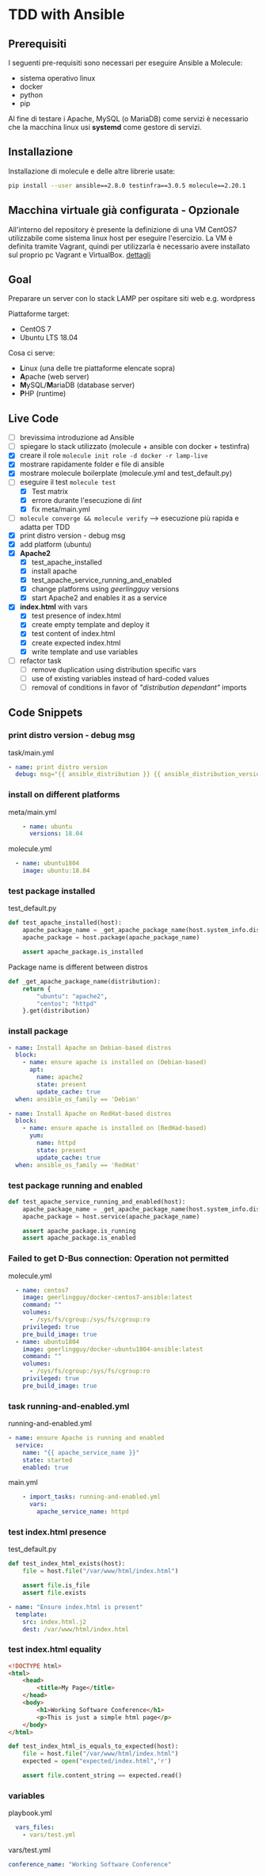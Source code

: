 TDD with Ansible
===

## Prerequisiti
I seguenti pre-requisiti sono necessari per eseguire Ansible a Molecule:
- sistema operativo linux
- docker
- python
- pip

Al fine di testare i Apache, MySQL (o MariaDB) come servizi è necessario che la macchina linux usi **systemd** come gestore di servizi.

## Installazione
Installazione di molecule e delle altre librerie usate:
```bash
pip install --user ansible==2.8.0 testinfra==3.0.5 molecule==2.20.1
```

## Macchina virtuale già configurata - Opzionale
All'interno del repository è presente la definizione di una VM CentOS7 utilizzabile come sistema linux host per eseguire l'esercizio.
La VM è definita tramite Vagrant, quindi per utilizzarla è necessario avere installato sul proprio pc Vagrant e VirtualBox.
[dettagli](./vagrant/README.md)

## Goal
Preparare un server con lo stack LAMP per ospitare siti web e.g. wordpress

Piattaforme target:
- CentOS 7
- Ubuntu LTS 18.04

Cosa ci serve:
- **L**inux (una delle tre piattaforme elencate sopra)
- **A**pache (web server)
- **M**ySQL/**M**ariaDB (database server)
- **P**HP (runtime)

## Live Code
- [ ] brevissima introduzione ad Ansible
- [ ] spiegare lo stack utilizzato (molecule + ansible con docker + testinfra)
- [x] creare il role `molecule init role -d docker -r lamp-live`
- [x] mostrare rapidamente folder e file di ansible
- [x] mostrare molecule boilerplate (molecule.yml and test_default.py)
- [ ] eseguire il test `molecule test`
  - [x] Test matrix
  - [x] errore durante l'esecuzione di _lint_
  - [x] fix meta/main.yml
- [ ] `molecule converge && molecule verify` --> esecuzione più rapida e adatta per TDD
- [x] print distro version - debug msg
- [x] add platform (ubuntu)
- [x] **Apache2**
  - [x] test_apache_installed
  - [x] install apache
  - [x] test_apache_service_running_and_enabled
  - [x] change platforms using _geerlingguy_ versions
  - [x] start Apache2 and enables it as a service
- [x] **index.html** with vars
  - [x] test presence of index.html
  - [x] create empty template and deploy it
  - [x] test content of index.html
  - [x] create expected index.html
  - [x] write template and use variables
- [ ] refactor task
  - [ ] remove duplication using distribution specific vars
  - [ ] use of existing variables instead of hard-coded values
  - [ ] removal of conditions in favor of _"distribution dependant"_ imports

## Code Snippets
### print distro version - debug msg
task/main.yml
```yaml
- name: print distro version
  debug: msg="{{ ansible_distribution }} {{ ansible_distribution_version }}"
```

### install on different platforms
meta/main.yml
```yaml
    - name: ubuntu
      versions: 18.04
```
molecule.yml
```yaml
  - name: ubuntu1804
    image: ubuntu:18.04
```

### test package installed
test_default.py
```python
def test_apache_installed(host):
    apache_package_name = _get_apache_package_name(host.system_info.distribution)
    apache_package = host.package(apache_package_name)

    assert apache_package.is_installed
```
Package name is different between distros
```python
def _get_apache_package_name(distribution):
    return {
        "ubuntu": "apache2",
        "centos": "httpd"
    }.get(distribution)
```

### install package
```yaml
- name: Install Apache on Debian-based distros
  block:
    - name: ensure apache is installed on (Debian-based)
      apt:
        name: apache2
        state: present
        update_cache: true
  when: ansible_os_family == 'Debian'

- name: Install Apache on RedHat-based distros
  block:
    - name: ensure apache is installed on (RedHad-based)
      yum:
        name: httpd
        state: present
        update_cache: true
  when: ansible_os_family == 'RedHat'
```

### test package running and enabled
```python
def test_apache_service_running_and_enabled(host):
    apache_package_name = _get_apache_package_name(host.system_info.distribution)
    apache_package = host.service(apache_package_name)

    assert apache_package.is_running
    assert apache_package.is_enabled
```

### Failed to get D-Bus connection: Operation not permitted
molecule.yml
```yaml
  - name: centos7
    image: geerlingguy/docker-centos7-ansible:latest
    command: ""
    volumes:
      - /sys/fs/cgroup:/sys/fs/cgroup:ro
    privileged: true
    pre_build_image: true
  - name: ubuntu1804
    image: geerlingguy/docker-ubuntu1804-ansible:latest
    command: ""
    volumes:
      - /sys/fs/cgroup:/sys/fs/cgroup:ro
    privileged: true
    pre_build_image: true
```

### task running-and-enabled.yml
running-and-enabled.yml
```yaml
- name: ensure Apache is running and enabled
  service:
    name: "{{ apache_service_name }}"
    state: started
    enabled: true
```
main.yml
```yaml
    - import_tasks: running-and-enabled.yml
      vars:
        apache_service_name: httpd
```

### test index.html presence
test_default.py
```python
def test_index_html_exists(host):
    file = host.file("/var/www/html/index.html")

    assert file.is_file
    assert file.exists
```

```yaml
- name: "Ensure index.html is present"
  template:
    src: index.html.j2
    dest: /var/www/html/index.html
```

### test index.html equality
```html
<!DOCTYPE html>
<html>
    <head>
        <title>My Page</title>
    </head>
    <body>
        <h1>Working Software Conference</h1>
        <p>This is just a simple html page</p>
    </body>
</html>
```

```python
def test_index_html_is_equals_to_expected(host):
    file = host.file("/var/www/html/index.html")
    expected = open("expected/index.html",'r')

    assert file.content_string == expected.read()
```

### variables
playbook.yml
```yaml
  vars_files:
    - vars/test.yml
```
vars/test.yml
```yaml
conference_name: "Working Software Conference"
```
